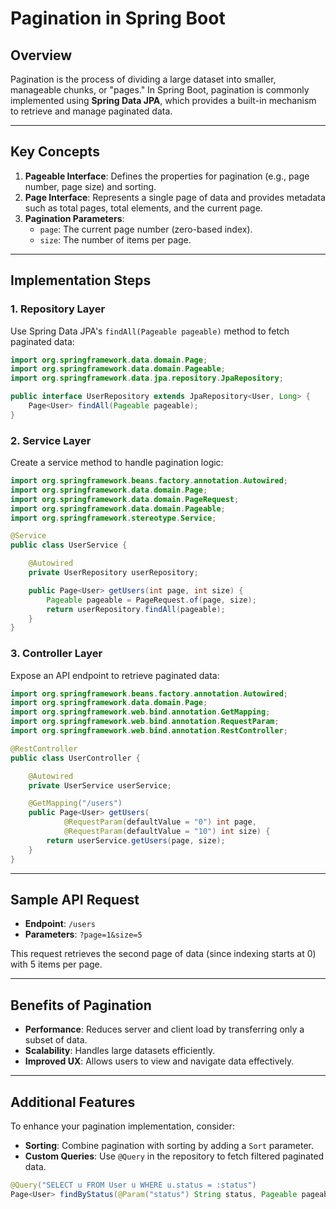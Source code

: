 # Pagination in Spring Boot

## Overview
Pagination is the process of dividing a large dataset into smaller, manageable chunks, or "pages." In Spring Boot, pagination is commonly implemented using **Spring Data JPA**, which provides a built-in mechanism to retrieve and manage paginated data.

---

## Key Concepts
1. **Pageable Interface**: Defines the properties for pagination (e.g., page number, page size) and sorting.
2. **Page<T> Interface**: Represents a single page of data and provides metadata such as total pages, total elements, and the current page.
3. **Pagination Parameters**:
   - `page`: The current page number (zero-based index).
   - `size`: The number of items per page.

---

## Implementation Steps

### 1. Repository Layer
Use Spring Data JPA's `findAll(Pageable pageable)` method to fetch paginated data:
```java
import org.springframework.data.domain.Page;
import org.springframework.data.domain.Pageable;
import org.springframework.data.jpa.repository.JpaRepository;

public interface UserRepository extends JpaRepository<User, Long> {
    Page<User> findAll(Pageable pageable);
}
```

### 2. Service Layer
Create a service method to handle pagination logic:
```java
import org.springframework.beans.factory.annotation.Autowired;
import org.springframework.data.domain.Page;
import org.springframework.data.domain.PageRequest;
import org.springframework.data.domain.Pageable;
import org.springframework.stereotype.Service;

@Service
public class UserService {

    @Autowired
    private UserRepository userRepository;

    public Page<User> getUsers(int page, int size) {
        Pageable pageable = PageRequest.of(page, size);
        return userRepository.findAll(pageable);
    }
}
```

### 3. Controller Layer
Expose an API endpoint to retrieve paginated data:
```java
import org.springframework.beans.factory.annotation.Autowired;
import org.springframework.data.domain.Page;
import org.springframework.web.bind.annotation.GetMapping;
import org.springframework.web.bind.annotation.RequestParam;
import org.springframework.web.bind.annotation.RestController;

@RestController
public class UserController {

    @Autowired
    private UserService userService;

    @GetMapping("/users")
    public Page<User> getUsers(
            @RequestParam(defaultValue = "0") int page,
            @RequestParam(defaultValue = "10") int size) {
        return userService.getUsers(page, size);
    }
}
```

---

## Sample API Request
- **Endpoint**: `/users`
- **Parameters**: `?page=1&size=5`

This request retrieves the second page of data (since indexing starts at 0) with 5 items per page.

---

## Benefits of Pagination
- **Performance**: Reduces server and client load by transferring only a subset of data.
- **Scalability**: Handles large datasets efficiently.
- **Improved UX**: Allows users to view and navigate data effectively.

---

## Additional Features
To enhance your pagination implementation, consider:
- **Sorting**: Combine pagination with sorting by adding a `Sort` parameter.
- **Custom Queries**: Use `@Query` in the repository to fetch filtered paginated data.

```java
@Query("SELECT u FROM User u WHERE u.status = :status")
Page<User> findByStatus(@Param("status") String status, Pageable pageable);
